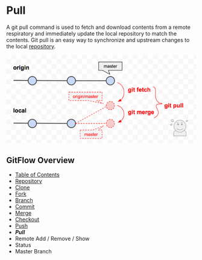 # Pull
A git pull command is used to fetch and download contents from a remote respiratory and immediately update the local repository to match the contents. Git pull is an easy way to synchronize and upstream changes to the local [repository](./Repository.md).


![GitPull](Assets\GitPullExample.png)

## GitFlow Overview
* [Table of Contents](./README.MD)
* [Repository](./Repository.md)
* [Clone](./Clones.md)
* [Fork](./Forks.md)
* [Branch](./Branches.md)
* [Commit](./Commits.md)
* [Merge](./Merges.md)
* [Checkout](./Checkout.md)
* [Push](./Push.md)
* _**Pull**_
* Remote Add / Remove / Show
* Status
* Master Branch